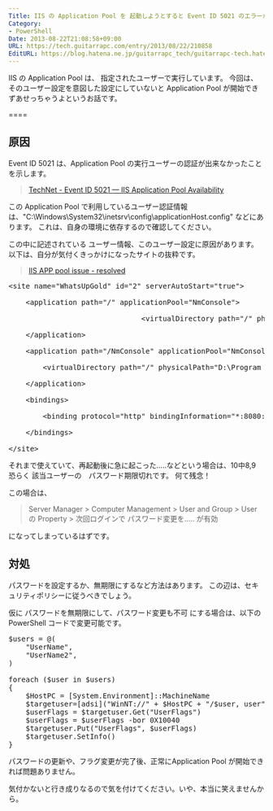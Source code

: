 ```yaml
---
Title: IIS の Application Pool を 起動しようとすると Event ID 5021 のエラーが出てすぐに停止してしまう
Category:
- PowerShell
Date: 2013-08-22T21:08:58+09:00
URL: https://tech.guitarrapc.com/entry/2013/08/22/210858
EditURL: https://blog.hatena.ne.jp/guitarrapc_tech/guitarrapc-tech.hatenablog.com/atom/entry/11696248318757675866
---
```


IIS の Application Pool は、 指定されたユーザーで実行しています。
今回は、そのユーザー設定を意図した設定にしていないと Application Pool が開始できずあせっちゃうよというお話です。

====


<h2>原因</h2>
Event ID 5021 は、Application Pool の実行ユーザーの認証が出来なかったことを示します。
<blockquote><a href="http://technet.microsoft.com/en-us/library/cc735179(v=ws.10).aspx" target="_blank">TechNet - Event ID 5021 — IIS Application Pool Availability</a></blockquote>

この Application Pool で利用しているユーザー認証情報は、"C:\Windows\System32\inetsrv\config\applicationHost.config" などにあります。
これは、自身の環境に依存するので確認してください。

この中に記述されている ユーザー情報、このユーザー設定に原因があります。
以下は、自分が気付くきっかけになったサイトの抜粋です。
<blockquote><a href="http://community.whatsupgold.com/forums/whatsupgoldeditionsstandardandpremiumeditions/iisapppoolissueresolved" target="_blank">IIS APP pool issue - resolved</a></blockquote>

<pre class="brush: powershell">
&lt;site name=&quot;WhatsUpGold&quot; id=&quot;2&quot; serverAutoStart=&quot;true&quot;&gt;

    &lt;application path=&quot;/&quot; applicationPool=&quot;NmConsole&quot;&gt;

                               &lt;virtualDirectory path=&quot;/&quot; physicalPath=&quot;D:\Program Files (x86)\Ipswitch\WhatsUp\HTML&quot; userName=&quot;WhatsUpGold_User&quot; password=&quot;[enc:AesProvider:HASH ON FIRST LINE:enc]&quot; /&gt;

    &lt;/application&gt;

    &lt;application path=&quot;/NmConsole&quot; applicationPool=&quot;NmConsole&quot;&gt;

        &lt;virtualDirectory path=&quot;/&quot; physicalPath=&quot;D:\Program Files (x86)\Ipswitch\WhatsUp\HTML\NM.UI&quot; userName=&quot;WhatsUpGold_User&quot; password=&quot;[enc:AesProvider:HASH ON SECOND LINE:enc]&quot; logonMethod=&quot;ClearText&quot; /&gt;

    &lt;/application&gt;

    &lt;bindings&gt;

        &lt;binding protocol=&quot;http&quot; bindingInformation=&quot;*:8080:&quot; /&gt;

    &lt;/bindings&gt;

&lt;/site&gt;
</pre>

それまで使えていて、再起動後に急に起こった.....などという場合は、10中8,9 恐らく 該当ユーザーの　パスワード期限切れです。
何て残念！

この場合は、
<blockquote>Server Manager &gt; Computer Management &gt; User and Group &gt; User の Property &gt; 次回ログインで パスワード変更を..... が有効</blockquote>
になってしまっているはずです。

<h2>対処</h2>
パスワードを設定するか、無期限にするなど方法はあります。
この辺は、セキュリティポリシーに従うべきでしょう。

仮に パスワードを無期限にして、パスワード変更も不可 にする場合は、以下のPowerShell コードで変更可能です。
<pre class="brush: powershell">
$users = @(
    &quot;UserName&quot;,
    &quot;UserName2&quot;,
)

foreach ($user in $users)
{
    $HostPC = [System.Environment]::MachineName
    $targetuser=[adsi](&quot;WinNT://&quot; + $HostPC + &quot;/$user, user&quot;)
    $userFlags = $targetuser.Get(&quot;UserFlags&quot;)
    $userFlags = $userFlags -bor 0X10040
    $targetuser.Put(&quot;UserFlags&quot;, $userFlags)
    $targetuser.SetInfo()
}
</pre>

パスワードの更新や、フラグ変更が完了後、正常にApplication Pool が開始できれば問題ありません。

気付かないと行き成りなるので気を付けてください。いや、本当に笑えませんから。
